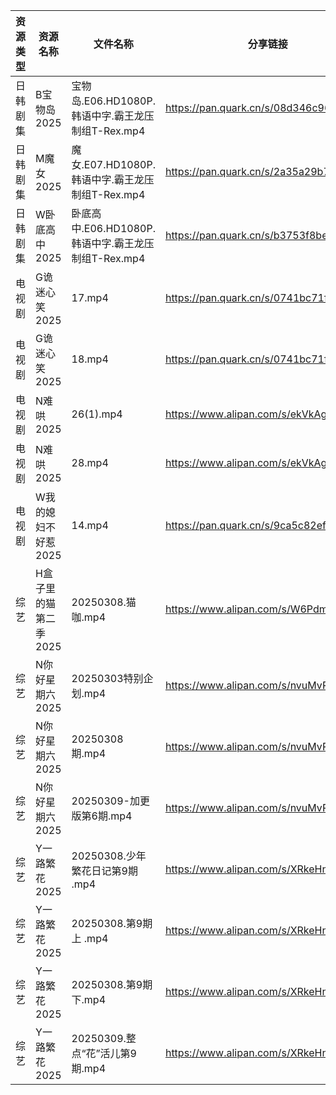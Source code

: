 | 资源类型 | 资源名称          | 文件名称                                  | 分享链接                                 | 更新时间                |
| ---- | ------------- | ------------------------------------- | ------------------------------------ | ------------------- |
| 日韩剧集 | B宝物岛2025      | 宝物岛.E06.HD1080P.韩语中字.霸王龙压制组T-Rex.mp4  | https://pan.quark.cn/s/08d346c96dc0  | 2025-03-09 10:21:11 |
| 日韩剧集 | M魔女2025       | 魔女.E07.HD1080P.韩语中字.霸王龙压制组T-Rex.mp4   | https://pan.quark.cn/s/2a35a29b7352  | 2025-03-09 01:24:22 |
| 日韩剧集 | W卧底高中2025     | 卧底高中.E06.HD1080P.韩语中字.霸王龙压制组T-Rex.mp4 | https://pan.quark.cn/s/b3753f8be110  | 2025-03-09 01:25:59 |
| 电视剧  | G诡迷心笑2025     | 17.mp4                                | https://pan.quark.cn/s/0741bc71fa24  | 2025-03-09 16:22:36 |
| 电视剧  | G诡迷心笑2025     | 18.mp4                                | https://pan.quark.cn/s/0741bc71fa24  | 2025-03-09 16:22:40 |
| 电视剧  | N难哄2025       | 26(1).mp4                             | https://www.alipan.com/s/ekVkAgxzkyz | 2025-03-09 13:06:32 |
| 电视剧  | N难哄2025       | 28.mp4                                | https://www.alipan.com/s/ekVkAgxzkyz | 2025-03-09 13:06:32 |
| 电视剧  | W我的媳妇不好惹2025  | 14.mp4                                | https://pan.quark.cn/s/9ca5c82efa68  | 2025-03-09 16:26:31 |
| 综艺   | H盒子里的猫第二季2025 | 20250308.猫咖.mp4                       | https://www.alipan.com/s/W6PdmWUu7Wr | 2025-03-09 16:08:24 |
| 综艺   | N你好星期六2025    | 20250303特别企划.mp4                      | https://www.alipan.com/s/nvuMvPrHLGa | 2025-03-09 16:08:49 |
| 综艺   | N你好星期六2025    | 20250308期.mp4                         | https://www.alipan.com/s/nvuMvPrHLGa | 2025-03-09 00:09:16 |
| 综艺   | N你好星期六2025    | 20250309-加更版第6期.mp4                   | https://www.alipan.com/s/nvuMvPrHLGa | 2025-03-09 16:08:49 |
| 综艺   | Y一路繁花2025     | 20250308.少年繁花日记第9期 .mp4               | https://www.alipan.com/s/XRkeHn2Nxtw | 2025-03-09 16:09:49 |
| 综艺   | Y一路繁花2025     | 20250308.第9期上 .mp4                    | https://www.alipan.com/s/XRkeHn2Nxtw | 2025-03-09 16:09:49 |
| 综艺   | Y一路繁花2025     | 20250308.第9期下.mp4                     | https://www.alipan.com/s/XRkeHn2Nxtw | 2025-03-09 16:09:48 |
| 综艺   | Y一路繁花2025     | 20250309.整点“花”活儿第9期.mp4               | https://www.alipan.com/s/XRkeHn2Nxtw | 2025-03-09 16:09:48 |
